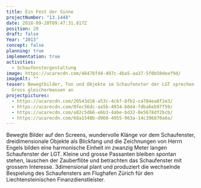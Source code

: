 ```yaml
---
title: Ein Fest der Sinne
projectNumber: "13.1448"
date: 2018-09-20T09:47:31.817Z
position: 20
draft: false
Year: "2013"
concept: false
planning: true
implementation: true
activities:
  - Schaufenstergestaltung
image: https://ucarecdn.com/48476fd4-497c-4ba5-aa37-5f0b50deaf9d/
imageAlt: ""
teaser: Bewegtbilder, Ton und Objekte im Schaufenster der LGT sprechen Klein und
  Gross gleichermassen an
projectpictures:
  - https://ucarecdn.com/20543d18-a53c-4cbf-8fb2-ca784ea8f2e3/
  - https://ucarecdn.com/0fec56dc-aa5b-4934-b0d4-fdba6eb97f59/
  - https://ucarecdn.com/a82c5d66-e6b3-4abe-bd32-0e5678df2bcb/
  - https://ucarecdn.com/68a1548b-d960-4955-963a-14c396870a6a/
---
```

Bewegte Bilder auf den Screens, wundervolle Klänge vor dem Schaufenster, dreidimensionale Objekte als Blickfang und die Zeichnungen von Herrn Engels bilden eine harmonische Einheit im zwanzig Meter langen Schaufenster der LGT. Kleine und grosse Passanten bleiben spontan stehen, lauschen der Zauberflöte und betrachten das Schaufenster mit grossem Interesse. 3dimensional plant und produziert die wechselnde Bespielung des Schaufensters am Flughafen Zürich für den Liechtensteinischen Finanzdienstleister.
